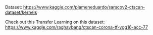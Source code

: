 Dataset: https://www.kaggle.com/plameneduardo/sarscov2-ctscan-dataset/kernels

Check out this Transfer Learning on this dataset:  https://www.kaggle.com/raghavbang/ctscan-corona-tf-vgg16-acc-77

